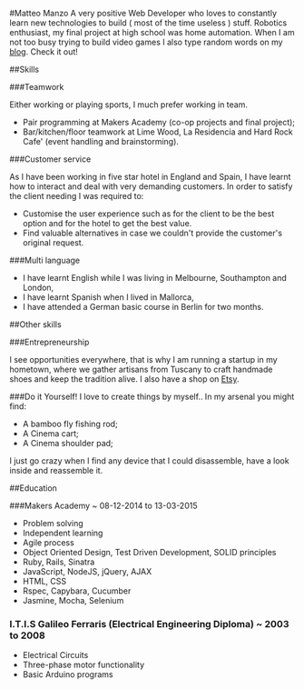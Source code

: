#Matteo Manzo
A very positive Web Developer who loves to constantly learn new technologies to build ( most of the time useless ) stuff.
Robotics enthusiast, my final project at high school was home automation. When I am not too busy trying to build video games I also type random words on my [blog](http://matteomanzo.github.io/). Check it out!

##Skills

###Teamwork

Either working or playing sports, I much prefer working in team.

- Pair programming at Makers Academy (co-op projects and final project);
- Bar/kitchen/floor teamwork at Lime Wood, La Residencia and Hard Rock Cafe' (event handling and brainstorming).

###Customer service

As I have been working in five star hotel in England and Spain, I have learnt how to interact and deal with very demanding customers.
In order to satisfy the client needing I was required to:

- Customise the user experience such as for the client to be the best option and for the hotel to get the best value. 
- Find valuable alternatives in case we couldn't provide the customer's original request.

###Multi language

- I have learnt English while I was living in Melbourne, Southampton and London,
- I have learnt Spanish when I lived in Mallorca,
- I have attended a German basic course in Berlin for two months.

##Other skills

###Entrepreneurship

I see opportunities everywhere, that is why I am running a startup in my hometown, where we gather artisans from Tuscany to craft handmade shoes and keep the tradition alive.
I also have a shop on [Etsy](https://www.etsy.com/shop/Rogante).

###Do it Yourself!
I love to create things by myself.. In my arsenal you might find:

- A bamboo fly fishing rod;
- A Cinema cart;
- A Cinema shoulder pad;

I just go crazy when I find any device that I could disassemble, have a look inside and reassemble it.

##Education

###Makers Academy ~ 08-12-2014 to 13-03-2015

- Problem solving
- Independent learning
- Agile process
- Object Oriented Design, Test Driven Development, SOLID principles
- Ruby, Rails, Sinatra
- JavaScript, NodeJS, jQuery, AJAX
- HTML, CSS
- Rspec, Capybara, Cucumber
- Jasmine, Mocha, Selenium

### I.T.I.S Galileo Ferraris (Electrical Engineering Diploma) ~ 2003 to 2008

- Electrical Circuits
- Three-phase motor functionality
- Basic Arduino programs
